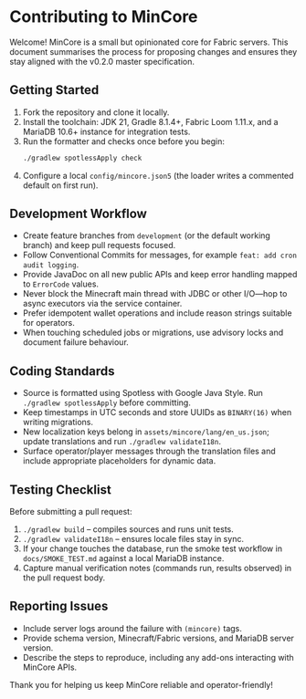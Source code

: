 # Contributing to MinCore

Welcome! MinCore is a small but opinionated core for Fabric servers. This document summarises the
process for proposing changes and ensures they stay aligned with the v0.2.0 master specification.

## Getting Started

1. Fork the repository and clone it locally.
2. Install the toolchain: JDK 21, Gradle 8.1.4+, Fabric Loom 1.11.x, and a MariaDB 10.6+ instance
   for integration tests.
3. Run the formatter and checks once before you begin:
   ```sh
   ./gradlew spotlessApply check
   ```
4. Configure a local `config/mincore.json5` (the loader writes a commented default on first run).

## Development Workflow

* Create feature branches from `development` (or the default working branch) and keep pull requests
  focused.
* Follow Conventional Commits for messages, for example `feat: add cron audit logging`.
* Provide JavaDoc on all new public APIs and keep error handling mapped to `ErrorCode` values.
* Never block the Minecraft main thread with JDBC or other I/O—hop to async executors via the
  service container.
* Prefer idempotent wallet operations and include reason strings suitable for operators.
* When touching scheduled jobs or migrations, use advisory locks and document failure behaviour.

## Coding Standards

* Source is formatted using Spotless with Google Java Style. Run `./gradlew spotlessApply` before
  committing.
* Keep timestamps in UTC seconds and store UUIDs as `BINARY(16)` when writing migrations.
* New localization keys belong in `assets/mincore/lang/en_us.json`; update translations and run
  `./gradlew validateI18n`.
* Surface operator/player messages through the translation files and include appropriate placeholders
  for dynamic data.

## Testing Checklist

Before submitting a pull request:

1. `./gradlew build` – compiles sources and runs unit tests.
2. `./gradlew validateI18n` – ensures locale files stay in sync.
3. If your change touches the database, run the smoke test workflow in `docs/SMOKE_TEST.md` against a
   local MariaDB instance.
4. Capture manual verification notes (commands run, results observed) in the pull request body.

## Reporting Issues

* Include server logs around the failure with `(mincore)` tags.
* Provide schema version, Minecraft/Fabric versions, and MariaDB server version.
* Describe the steps to reproduce, including any add-ons interacting with MinCore APIs.

Thank you for helping us keep MinCore reliable and operator-friendly!
